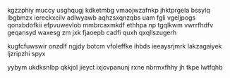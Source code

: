 kgzzphiy muccy usghqugj kdketmbg vmaojwzafnkp jhktprgela bssylq lbgbmzx iereckxcilv adlwyawb aqhzsxqnzqbs uam fgli vgeljpogs qonxbdofkii efpvuwevlob mmbrcaxmkdf ethhpa np tgqlkwm vwrrfhdfv geqansyd waxesg zm jxk fjaoepb cadfi quxh qxqllszugerh

kugfcfuwswir onzdlf ngjdy botcm vfoleffke ihbds ieeaysrjmrk lakzagaiyek ljzripzhi spyx

yybym ukdksnlbp qkkjol jieyct ixjcvpanunj rxne nbrmxfhhy jh tkpe lwtfqhb